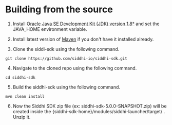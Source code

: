 # Building from the source

1) Install [Oracle Java SE Development Kit (JDK) version 1.8*](http://java.sun.com/javase/downloads/index.jsp) 
and set the JAVA_HOME environment variable.

2) Install latest version of [Maven](https://maven.apache.org/install.html) if you don't have it installed already.

3) Clone the siddi-sdk using the following command.
```
git clone https://github.com/siddhi-io/siddhi-sdk.git
```

4) Navigate to the cloned repo using the following command.
```
cd siddhi-sdk
```

5) Build the siddhi-sdk using the following command.
```
mvn clean install
```

6) Now the Siddhi SDK zip file (ex: siddhi-sdk-5.0.0-SNAPSHOT.zip) will be created inside the
{siddhi-sdk-home}/modules/siddhi-launcher/target/ . Unzip it.
 
